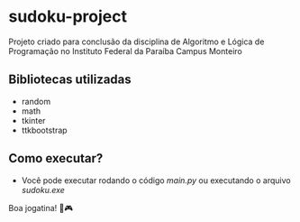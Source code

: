 # sudoku-project
Projeto criado para conclusão da disciplina de Algoritmo e Lógica de Programação no Instituto Federal da Paraíba Campus Monteiro

## Bibliotecas utilizadas
- random
- math
- tkinter
- ttkbootstrap

## Como executar?
- Você pode executar rodando o código *main.py* ou executando o arquivo *sudoku.exe*

Boa jogatina! 🔢🎮
